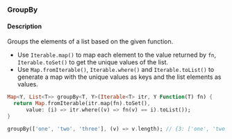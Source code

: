### GroupBy

#### Description



Groups the elements of a list based on the given function.

- Use `Iterable.map()` to map each element to the value returned by `fn`, `Iterable.toSet()` to get the unique values of the list.
- Use `Map.fromIterable()`, `Iterable.where()` and `Iterable.toList()` to generate a map with the unique values as keys and the list elements as values.

```dart
Map<Y, List<T>> groupBy<T, Y>(Iterable<T> itr, Y Function(T) fn) {
  return Map.fromIterable(itr.map(fn).toSet(),
      value: (i) => itr.where((v) => fn(v) == i).toList());
}
```

```dart
groupBy(['one', 'two', 'three'], (v) => v.length); // {3: ['one', 'two'], 5: ['three']}
```
